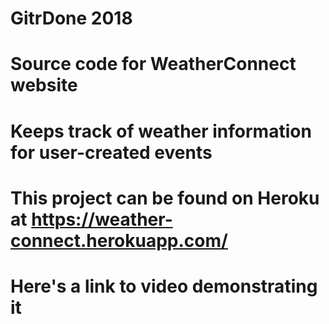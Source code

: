 # GitrDone 2018
# Source code for WeatherConnect website
# Keeps track of weather information for user-created events
# This project can be found on Heroku at https://weather-connect.herokuapp.com/
# Here's a link to video demonstrating it 
